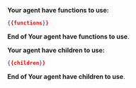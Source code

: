 **Your agent have functions to use:**
```json
{{functions}}
```
**End of Your agent have functions to use**.

**Your agent have children to use:**
```json
{{children}}
```
**End of Your agent have children to use**.